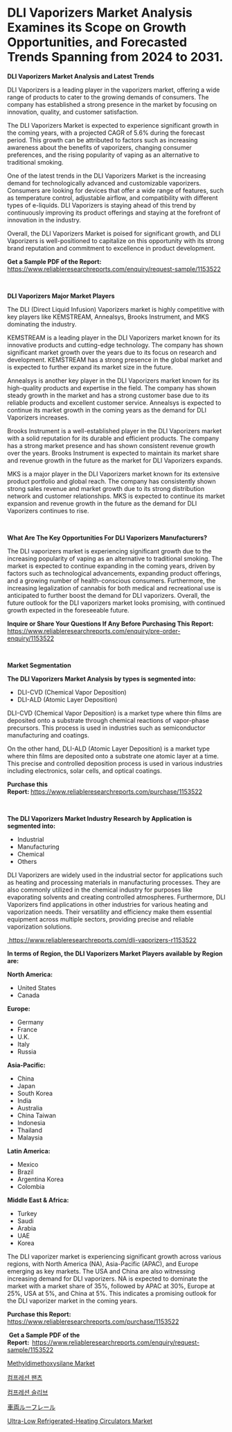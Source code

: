<p><h1>DLI Vaporizers Market Analysis Examines its Scope on Growth Opportunities, and Forecasted Trends Spanning from 2024 to 2031.</h1></p><p><strong>DLI Vaporizers Market Analysis and Latest Trends</strong></p>
<p><p>DLI Vaporizers is a leading player in the vaporizers market, offering a wide range of products to cater to the growing demands of consumers. The company has established a strong presence in the market by focusing on innovation, quality, and customer satisfaction. </p><p>The DLI Vaporizers Market is expected to experience significant growth in the coming years, with a projected CAGR of 5.6% during the forecast period. This growth can be attributed to factors such as increasing awareness about the benefits of vaporizers, changing consumer preferences, and the rising popularity of vaping as an alternative to traditional smoking. </p><p>One of the latest trends in the DLI Vaporizers Market is the increasing demand for technologically advanced and customizable vaporizers. Consumers are looking for devices that offer a wide range of features, such as temperature control, adjustable airflow, and compatibility with different types of e-liquids. DLI Vaporizers is staying ahead of this trend by continuously improving its product offerings and staying at the forefront of innovation in the industry.</p><p>Overall, the DLI Vaporizers Market is poised for significant growth, and DLI Vaporizers is well-positioned to capitalize on this opportunity with its strong brand reputation and commitment to excellence in product development.</p></p>
<p><strong>Get a Sample PDF of the Report:&nbsp;</strong> <a href="https://www.reliableresearchreports.com/enquiry/request-sample/1153522">https://www.reliableresearchreports.com/enquiry/request-sample/1153522</a></p>
<p>&nbsp;</p>
<p><strong>DLI Vaporizers Major Market Players</strong></p>
<p><p>The DLI (Direct Liquid Infusion) Vaporizers market is highly competitive with key players like KEMSTREAM, Annealsys, Brooks Instrument, and MKS dominating the industry. </p><p>KEMSTREAM is a leading player in the DLI Vaporizers market known for its innovative products and cutting-edge technology. The company has shown significant market growth over the years due to its focus on research and development. KEMSTREAM has a strong presence in the global market and is expected to further expand its market size in the future.</p><p>Annealsys is another key player in the DLI Vaporizers market known for its high-quality products and expertise in the field. The company has shown steady growth in the market and has a strong customer base due to its reliable products and excellent customer service. Annealsys is expected to continue its market growth in the coming years as the demand for DLI Vaporizers increases.</p><p>Brooks Instrument is a well-established player in the DLI Vaporizers market with a solid reputation for its durable and efficient products. The company has a strong market presence and has shown consistent revenue growth over the years. Brooks Instrument is expected to maintain its market share and revenue growth in the future as the market for DLI Vaporizers expands.</p><p>MKS is a major player in the DLI Vaporizers market known for its extensive product portfolio and global reach. The company has consistently shown strong sales revenue and market growth due to its strong distribution network and customer relationships. MKS is expected to continue its market expansion and revenue growth in the future as the demand for DLI Vaporizers continues to rise.</p></p>
<p>&nbsp;</p>
<p><strong>What Are The Key Opportunities For DLI Vaporizers Manufacturers?</strong></p>
<p><p>The DLI vaporizers market is experiencing significant growth due to the increasing popularity of vaping as an alternative to traditional smoking. The market is expected to continue expanding in the coming years, driven by factors such as technological advancements, expanding product offerings, and a growing number of health-conscious consumers. Furthermore, the increasing legalization of cannabis for both medical and recreational use is anticipated to further boost the demand for DLI vaporizers. Overall, the future outlook for the DLI vaporizers market looks promising, with continued growth expected in the foreseeable future.</p></p>
<p><strong>Inquire or Share Your Questions If Any Before Purchasing This Report:</strong> <a href="https://www.reliableresearchreports.com/enquiry/pre-order-enquiry/1153522">https://www.reliableresearchreports.com/enquiry/pre-order-enquiry/1153522</a></p>
<p>&nbsp;</p>
<p><strong>Market Segmentation</strong></p>
<p><strong>The DLI Vaporizers Market Analysis by types is segmented into:</strong></p>
<p><ul><li>DLI-CVD (Chemical Vapor Deposition)</li><li>DLI-ALD (Atomic Layer Deposition)</li></ul></p>
<p><p>DLI-CVD (Chemical Vapor Deposition) is a market type where thin films are deposited onto a substrate through chemical reactions of vapor-phase precursors. This process is used in industries such as semiconductor manufacturing and coatings. </p><p>On the other hand, DLI-ALD (Atomic Layer Deposition) is a market type where thin films are deposited onto a substrate one atomic layer at a time. This precise and controlled deposition process is used in various industries including electronics, solar cells, and optical coatings.</p></p>
<p><strong>Purchase this Report:&nbsp;</strong><a href="https://www.reliableresearchreports.com/purchase/1153522">https://www.reliableresearchreports.com/purchase/1153522</a></p>
<p>&nbsp;</p>
<p><strong>The DLI Vaporizers Market Industry Research by Application is segmented into:</strong></p>
<p><ul><li>Industrial</li><li>Manufacturing</li><li>Chemical</li><li>Others</li></ul></p>
<p><p>DLI Vaporizers are widely used in the industrial sector for applications such as heating and processing materials in manufacturing processes. They are also commonly utilized in the chemical industry for purposes like evaporating solvents and creating controlled atmospheres. Furthermore, DLI Vaporizers find applications in other industries for various heating and vaporization needs. Their versatility and efficiency make them essential equipment across multiple sectors, providing precise and reliable vaporization solutions.</p></p>
<p><a href="https://www.reliableresearchreports.com/dli-vaporizers-r1153522">&nbsp;https://www.reliableresearchreports.com/dli-vaporizers-r1153522</a></p>
<p><strong>In terms of Region, the DLI Vaporizers Market Players available by Region are:</strong></p>
<p>
    <p> <strong> North America: </strong>
        <ul>
            <li>United States</li>
            <li>Canada</li>
        </ul>
        </p> 
    <p> <strong> Europe: </strong>
        <ul>
            <li>Germany</li>
            <li>France</li>
            <li>U.K.</li>
            <li>Italy</li>
            <li>Russia</li>
        </ul>
        </p> 
    <p> <strong> Asia-Pacific: </strong>
        <ul>
            <li>China</li>
            <li>Japan</li>
            <li>South Korea</li>
            <li>India</li>
            <li>Australia</li>
            <li>China Taiwan</li>
            <li>Indonesia</li>
            <li>Thailand</li>
            <li>Malaysia</li>
        </ul>
        </p> 
    <p> <strong> Latin America: </strong>
        <ul>
            <li>Mexico</li>
            <li>Brazil</li>
            <li>Argentina Korea</li>
            <li>Colombia</li>
        </ul>
        </p> 
    <p> <strong> Middle East & Africa: </strong>
        <ul>
            <li>Turkey</li>
            <li>Saudi</li>
            <li>Arabia</li>
            <li>UAE</li>
            <li>Korea</li>
        </ul>
    </p>
    </p>
<p><p>The DLI vaporizer market is experiencing significant growth across various regions, with North America (NA), Asia-Pacific (APAC), and Europe emerging as key markets. The USA and China are also witnessing increasing demand for DLI vaporizers. NA is expected to dominate the market with a market share of 35%, followed by APAC at 30%, Europe at 25%, USA at 5%, and China at 5%. This indicates a promising outlook for the DLI vaporizer market in the coming years.</p></p>
<p><strong>Purchase this Report: </strong><a href="https://www.reliableresearchreports.com/purchase/1153522">https://www.reliableresearchreports.com/purchase/1153522</a></p>
<p>&nbsp;<strong>Get a Sample PDF of the Report:&nbsp;&nbsp;</strong><a href="https://www.reliableresearchreports.com/enquiry/request-sample/1153522">https://www.reliableresearchreports.com/enquiry/request-sample/1153522</a></p>
<p><strong></strong></p>
<p><p><a href="https://issuu.com/reportprime-2/docs/methyldimethoxysilane-market-size-2030.pptx">Methyldimethoxysilane Market</a></p><p><a href="https://github.com/novabrown3/Market-Research-Report-List-1/blob/main/974424439261.md">컴프레션 팬츠</a></p><p><a href="https://github.com/durgin521/Market-Research-Report-List-1/blob/main/568227039262.md">컴프레션 슬리브</a></p><p><a href="https://github.com/RudyBoyer2017/Market-Research-Report-List-1/blob/main/469159542734.md">車両ルーフレール</a></p><p><a href="https://github.com/timeliteaut/Market-Research-Report-List-2/blob/main/ultra-low-refrigerated-heating-circulators-market.md">Ultra-Low Refrigerated-Heating Circulators Market</a></p></p>